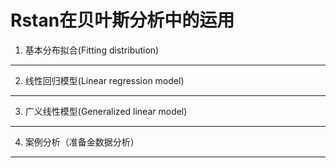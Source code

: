 # Rstan在贝叶斯分析中的运用
1. 基本分布拟合(Fitting distribution)
----------------------------
2. 线性回归模型(Linear regression model)
---------------------------
3. 广义线性模型(Generalized linear model)
---------------------------
4. 案例分析（准备金数据分析）
-------




